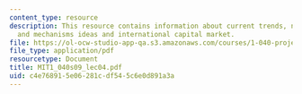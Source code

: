 ```yaml
---
content_type: resource
description: This resource contains information about current trends, new finance
  and mechanisms ideas and international capital market.
file: https://ol-ocw-studio-app-qa.s3.amazonaws.com/courses/1-040-project-management-spring-2009/c4e768915e06281cdf545c6e0d891a3a_MIT1_040s09_lec04.pdf
file_type: application/pdf
resourcetype: Document
title: MIT1_040s09_lec04.pdf
uid: c4e76891-5e06-281c-df54-5c6e0d891a3a
---
```

